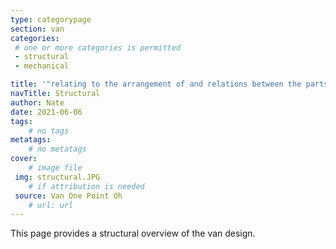 ```yaml
---
type: categorypage
section: van
categories: 
 # one or more categories is permitted
 - structural
 - mechanical

title: '"relating to the arrangement of and relations between the parts of a complex whole"'
navTitle: Structural
author: Nate
date: 2021-06-06
tags:
	# no tags
metatags:
	# no metatags
cover: 
	# image file
 img: structural.JPG
	# if attribution is needed
 source: Van One Point Oh
	# url: url
---
```


This page provides a structural overview of the van design.



